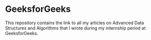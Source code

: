 # GeeksforGeeks

This repository contains the link to all my articles on Advanced Data Structures and Algorithms that I wrote during my internship period at GeeksforGeeks.
